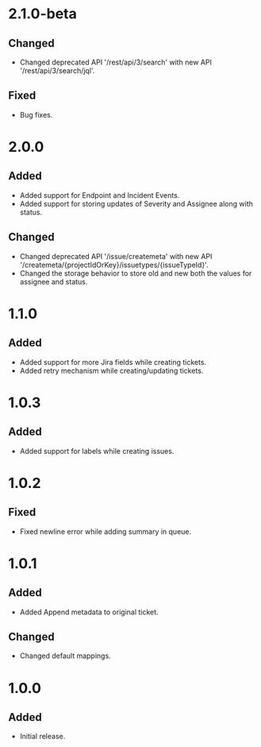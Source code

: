 # 2.1.0-beta
## Changed
- Changed deprecated API '/rest/api/3/search' with new API '/rest/api/3/search/jql'.
## Fixed
- Bug fixes.

# 2.0.0
## Added
- Added support for Endpoint and Incident Events.
- Added support for storing updates of Severity and Assignee along with status.
## Changed
- Changed deprecated API '/issue/createmeta' with new API '/createmeta/{projectIdOrKey}/issuetypes/{issueTypeId}'.
- Changed the storage behavior to store old and new both the values for assignee and status.

# 1.1.0
## Added
- Added support for more Jira fields while creating tickets.
- Added retry mechanism while creating/updating tickets.

# 1.0.3
## Added
- Added support for labels while creating issues.

# 1.0.2
## Fixed
- Fixed newline error while adding summary in queue.

# 1.0.1
## Added
- Added Append metadata to original ticket.

## Changed
- Changed default mappings.

# 1.0.0
## Added
- Initial release.